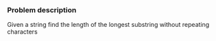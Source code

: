 ### Problem description

Given a string find the length of the
longest substring without repeating
characters
